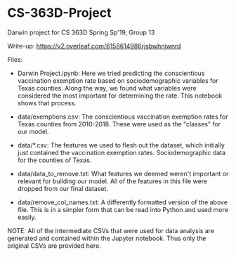 # CS-363D-Project
Darwin project for CS 363D Spring Sp'19, Group 13

Write-up: https://v2.overleaf.com/6158614986rjsbwhnjwnrd

Files:

- Darwin Project.ipynb: Here we tried predicting the conscientious vaccination exemption rate based on sociodemographic variables for Texas counties. Along the way, we found what variables were considered the most important for determining the rate. This notebook shows that process.

- data/exemptions.csv: The conscientious vaccination exemption rates for Texas counties from 2010-2018. These were used as the "classes" for our model.
- data/\*.csv: The features we used to flesh out the dataset, which initially just contained the vaccination exemption rates. Sociodemographic data for the counties of Texas.
- data/data\_to\_remove.txt: What features we deemed weren't important or relevant for building our model. All of the features in this file were dropped from our final dataset.
- data/remove\_col\_names.txt: A differently formatted version of the above file. This is in a simpler form that can be read into Python and used more easily.

NOTE: All of the intermediate CSVs that were used for data analysis are generated and contained within the Jupyter notebook. Thus only the original CSVs are provided here.